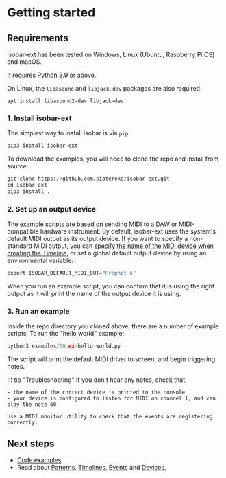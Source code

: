 # Getting started

## Requirements

isobar-ext has been tested on Windows, Linux (Ubuntu, Raspberry Pi OS) and macOS. 

It requires Python 3.9 or above.

On Linux, the `libasound` and `libjack-dev` packages are also required:

```
apt install libasound2-dev libjack-dev
```

### 1. Install isobar-ext

The simplest way to install isobar is via `pip`:

```python
pip3 install isobar-ext
```

To download the examples, you will need to clone the repo and install from source:

```python
git clone https://github.com/piotereks/isobar-ext.git
cd isobar-ext
pip3 install .
```

### 2. Set up an output device

The example scripts are based on sending MIDI to a DAW or MIDI-compatible hardware instrument.
By default, isobar-ext uses the system's default MIDI output as its output device.
If you want to specify a non-standard MIDI output, you can [specify the name of the MIDI device when creating the Timeline](devices/midi.md), or set a global default output device by using an environmental variable:

```python
export ISOBAR_DEFAULT_MIDI_OUT="Prophet 6"
```

When you run an example script, you can confirm that it is using the right output as it will print the name of the output device it is using.

### 3. Run an example

Inside the repo directory you cloned above, there are a number of example scripts.
To run the "hello world" example:

```python
python3 examples/00.ex-hello-world.py
``` 

The script will print the default MIDI driver to screen, and begin triggering notes.

!!! tip "Troubleshooting"
    If you don't hear any notes, check that:
    
    - the name of the correct device is printed to the console
    - your device is configured to listen for MIDI on channel 1, and can play the note 60
    
    Use a MIDI monitor utility to check that the events are registering correctly.

## Next steps

- [Code examples](https://github.com/piotereks/isobar-ext/tree/master/examples)
- Read about [Patterns](patterns/index.md), [Timelines](timelines/index.md), [Events](events/index.md) and [Devices](devices/index.md),
